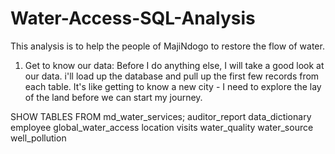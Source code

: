 # Water-Access-SQL-Analysis
This analysis is to help the people of MajiNdogo to restore the flow of water.
1. Get to know our data: Before I do anything else, I will take a good look at our data. i'll load up the database and pull up the first few records from each table. It's like getting to know a new city - I need to explore the lay of the land before we can start my journey.

SHOW TABLES FROM md_water_services;
auditor_report
data_dictionary
employee
global_water_access
location
visits
water_quality
water_source
well_pollution
